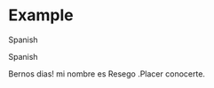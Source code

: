 # Example
Spanish
<!DOCTYPE>
 <html>
  <head>
    Spanish
  </head>
  <body>
    <p>
      Bernos dias! mi nombre es Resego .Placer conocerte.
    </p>
  </body>
 </html>
